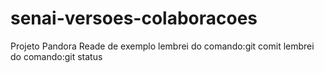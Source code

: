 # senai-versoes-colaboracoes
Projeto Pandora
Reade de exemplo
lembrei do comando:git comit
lembrei do comando:git status